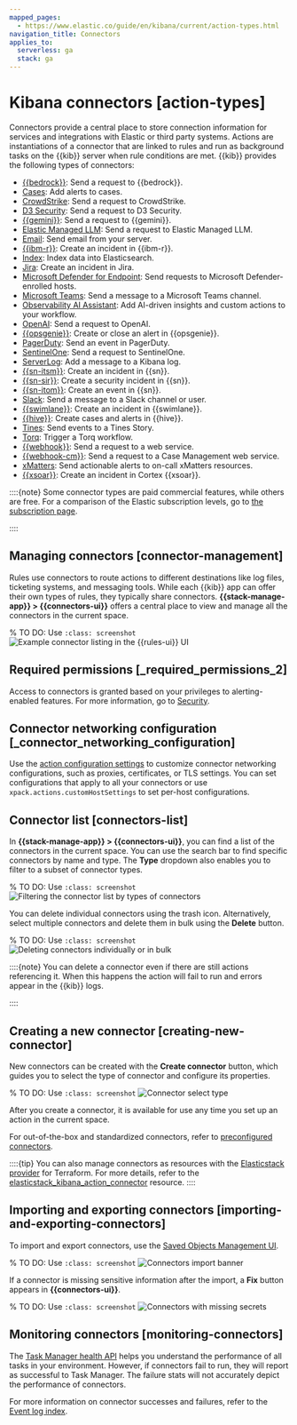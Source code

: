 ```yaml
---
mapped_pages:
  - https://www.elastic.co/guide/en/kibana/current/action-types.html
navigation_title: Connectors
applies_to:
  serverless: ga
  stack: ga
---
```

# Kibana connectors [action-types]

Connectors provide a central place to store connection information for services and integrations with Elastic or third party systems.
Actions are instantiations of a connector that are linked to rules and run as background tasks on the {{kib}} server when rule conditions are met.
{{kib}} provides the following types of connectors:

* [{{bedrock}}](/reference/connectors-kibana/bedrock-action-type.md): Send a request to {{bedrock}}.
* [Cases](/reference/connectors-kibana/cases-action-type.md): Add alerts to cases.
* [CrowdStrike](/reference/connectors-kibana/crowdstrike-action-type.md): Send a request to CrowdStrike.
* [D3 Security](/reference/connectors-kibana/d3security-action-type.md): Send a request to D3 Security.
* [{{gemini}}](/reference/connectors-kibana/gemini-action-type.md): Send a request to {{gemini}}.
* [Elastic Managed LLM](/reference/connectors-kibana/elastic-managed-llm.md): Send a request to Elastic Managed LLM.
* [Email](/reference/connectors-kibana/email-action-type.md): Send email from your server.
* [{{ibm-r}}](/reference/connectors-kibana/resilient-action-type.md): Create an incident in {{ibm-r}}.
* [Index](/reference/connectors-kibana/index-action-type.md): Index data into Elasticsearch.
* [Jira](/reference/connectors-kibana/jira-action-type.md): Create an incident in Jira.
* [Microsoft Defender for Endpoint](/reference/connectors-kibana/defender-action-type.md): Send requests to  Microsoft Defender-enrolled hosts.
* [Microsoft Teams](/reference/connectors-kibana/teams-action-type.md): Send a message to a Microsoft Teams channel.
* [Observability AI Assistant](/reference/connectors-kibana/obs-ai-assistant-action-type.md): Add AI-driven insights and custom actions to your workflow.
* [OpenAI](/reference/connectors-kibana/openai-action-type.md): Send a request to OpenAI.
* [{{opsgenie}}](/reference/connectors-kibana/opsgenie-action-type.md): Create or close an alert in {{opsgenie}}.
* [PagerDuty](/reference/connectors-kibana/pagerduty-action-type.md): Send an event in PagerDuty.
* [SentinelOne](/reference/connectors-kibana/sentinelone-action-type.md): Send a request to SentinelOne.
* [ServerLog](/reference/connectors-kibana/server-log-action-type.md): Add a message to a Kibana log.
* [{{sn-itsm}}](/reference/connectors-kibana/servicenow-action-type.md): Create an incident in {{sn}}.
* [{{sn-sir}}](/reference/connectors-kibana/servicenow-sir-action-type.md): Create a security incident in {{sn}}.
* [{{sn-itom}}](/reference/connectors-kibana/servicenow-itom-action-type.md): Create an event in {{sn}}.
* [Slack](/reference/connectors-kibana/slack-action-type.md): Send a message to a Slack channel or user.
* [{{swimlane}}](/reference/connectors-kibana/swimlane-action-type.md): Create an incident in {{swimlane}}.
* [{{hive}}](/reference/connectors-kibana/thehive-action-type.md): Create cases and alerts in {{hive}}.
* [Tines](/reference/connectors-kibana/tines-action-type.md): Send events to a Tines Story.
* [Torq](/reference/connectors-kibana/torq-action-type.md): Trigger a Torq workflow.
* [{{webhook}}](/reference/connectors-kibana/webhook-action-type.md): Send a request to a web service.
* [{{webhook-cm}}](/reference/connectors-kibana/cases-webhook-action-type.md): Send a request to a Case Management web service.
* [xMatters](/reference/connectors-kibana/xmatters-action-type.md): Send actionable alerts to on-call xMatters resources.
* [{{xsoar}}](/reference/connectors-kibana/xsoar-action-type.md): Create an incident in Cortex {{xsoar}}.

::::{note}
Some connector types are paid commercial features, while others are free. For a comparison of the Elastic subscription levels, go to [the subscription page](https://www.elastic.co/subscriptions).

::::



## Managing connectors [connector-management]

Rules use connectors to route actions to different destinations like log files, ticketing systems, and messaging tools. While each {{kib}} app can offer their own types of rules, they typically share connectors. **{{stack-manage-app}} > {{connectors-ui}}** offers a central place to view and manage all the connectors in the current space.

% TO DO: Use `:class: screenshot`
![Example connector listing in the {{rules-ui}} UI](images/connector-listing.png)


## Required permissions [_required_permissions_2]

Access to connectors is granted based on your privileges to alerting-enabled features. For more information, go to [Security](docs-content://explore-analyze/alerts-cases/alerts/alerting-setup.md#alerting-security).


## Connector networking configuration [_connector_networking_configuration]

Use the [action configuration settings](/reference/configuration-reference/alerting-settings.md#action-settings) to customize connector networking configurations, such as proxies, certificates, or TLS settings. You can set configurations that apply to all your connectors or use `xpack.actions.customHostSettings` to set per-host configurations.


## Connector list [connectors-list]

In **{{stack-manage-app}} > {{connectors-ui}}**, you can find a list of the connectors in the current space. You can use the search bar to find specific connectors by name and type. The **Type** dropdown also enables you to filter to a subset of connector types.

% TO DO: Use `:class: screenshot`
![Filtering the connector list by types of connectors](images/connector-filter-by-type.png)

You can delete individual connectors using the trash icon. Alternatively, select multiple connectors and delete them in bulk using the **Delete** button.

% TO DO: Use `:class: screenshot`
![Deleting connectors individually or in bulk](images/connector-delete.png)

::::{note}
You can delete a connector even if there are still actions referencing it. When this happens the action will fail to run and errors appear in the {{kib}} logs.

::::



## Creating a new connector [creating-new-connector]

New connectors can be created with the **Create connector** button, which guides you to select the type of connector and configure its properties.

% TO DO: Use `:class: screenshot`
![Connector select type](images/connector-select-type.png)

After you create a connector, it is available for use any time you set up an action in the current space.

For out-of-the-box and standardized connectors, refer to [preconfigured connectors](/reference/connectors-kibana/pre-configured-connectors.md).

::::{tip}
You can also manage connectors as resources with the [Elasticstack provider](https://registry.terraform.io/providers/elastic/elasticstack/latest) for Terraform. For more details, refer to the [elasticstack_kibana_action_connector](https://registry.terraform.io/providers/elastic/elasticstack/latest/docs/resources/kibana_action_connector) resource.
::::



## Importing and exporting connectors [importing-and-exporting-connectors]

To import and export connectors, use the [Saved Objects Management UI](docs-content://explore-analyze/find-and-organize/saved-objects.md).

% TO DO: Use `:class: screenshot`
![Connectors import banner](images/connectors-import-banner.png)

If a connector is missing sensitive information after the import, a **Fix** button appears in **{{connectors-ui}}**.

% TO DO: Use `:class: screenshot`
![Connectors with missing secrets](images/connectors-with-missing-secrets.png)


## Monitoring connectors [monitoring-connectors]

The [Task Manager health API](docs-content://deploy-manage/monitor/kibana-task-manager-health-monitoring.md) helps you understand the performance of all tasks in your environment. However, if connectors fail to run, they will report as successful to Task Manager. The failure stats will not accurately depict the performance of connectors.

For more information on connector successes and failures, refer to the [Event log index](docs-content://explore-analyze/alerts-cases/alerts/event-log-index.md).
